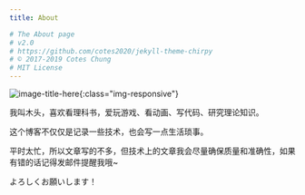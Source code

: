```yaml
---
title: About

# The About page
# v2.0
# https://github.com/cotes2020/jekyll-theme-chirpy
# © 2017-2019 Cotes Chung
# MIT License
---
```


![image-title-here]({{site.url}}/assets/img/portrait.jpg){:class="img-responsive"}

我叫木头，喜欢看理科书，爱玩游戏、看动画、写代码、研究理论知识。

这个博客不仅仅是记录一些技术，也会写一点生活琐事。

平时太忙，所以文章写的不多，但技术上的文章我会尽量确保质量和准确性，如果有错的话记得发邮件提醒我哦~

よろしくお願いします！
